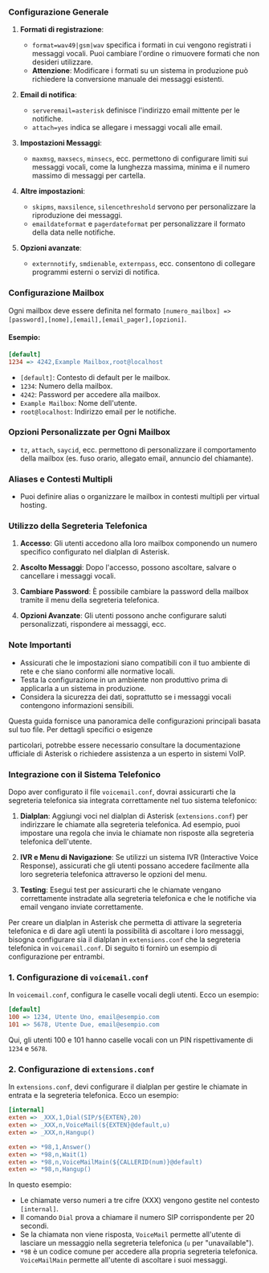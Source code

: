 
### Configurazione Generale

1. **Formati di registrazione**: 
   - `format=wav49|gsm|wav` specifica i formati in cui vengono registrati i messaggi vocali. Puoi cambiare l'ordine o rimuovere formati che non desideri utilizzare.
   - **Attenzione**: Modificare i formati su un sistema in produzione può richiedere la conversione manuale dei messaggi esistenti.

2. **Email di notifica**:
   - `serveremail=asterisk` definisce l'indirizzo email mittente per le notifiche.
   - `attach=yes` indica se allegare i messaggi vocali alle email.

3. **Impostazioni Messaggi**:
   - `maxmsg`, `maxsecs`, `minsecs`, ecc. permettono di configurare limiti sui messaggi vocali, come la lunghezza massima, minima e il numero massimo di messaggi per cartella.

4. **Altre impostazioni**:
   - `skipms`, `maxsilence`, `silencethreshold` servono per personalizzare la riproduzione dei messaggi.
   - `emaildateformat` e `pagerdateformat` per personalizzare il formato della data nelle notifiche.

5. **Opzioni avanzate**: 
   - `externnotify`, `smdienable`, `externpass`, ecc. consentono di collegare programmi esterni o servizi di notifica.

### Configurazione Mailbox

Ogni mailbox deve essere definita nel formato `[numero_mailbox] => [password],[nome],[email],[email_pager],[opzioni]`.

#### Esempio:
```ini
[default]
1234 => 4242,Example Mailbox,root@localhost
```
- `[default]`: Contesto di default per le mailbox.
- `1234`: Numero della mailbox.
- `4242`: Password per accedere alla mailbox.
- `Example Mailbox`: Nome dell'utente.
- `root@localhost`: Indirizzo email per le notifiche.

### Opzioni Personalizzate per Ogni Mailbox

- `tz`, `attach`, `saycid`, ecc. permettono di personalizzare il comportamento della mailbox (es. fuso orario, allegato email, annuncio del chiamante).

### Aliases e Contesti Multipli

- Puoi definire alias o organizzare le mailbox in contesti multipli per virtual hosting.

### Utilizzo della Segreteria Telefonica

1. **Accesso**: Gli utenti accedono alla loro mailbox componendo un numero specifico configurato nel dialplan di Asterisk.

2. **Ascolto Messaggi**: Dopo l'accesso, possono ascoltare, salvare o cancellare i messaggi vocali.

3. **Cambiare Password**: È possibile cambiare la password della mailbox tramite il menu della segreteria telefonica.

4. **Opzioni Avanzate**: Gli utenti possono anche configurare saluti personalizzati, rispondere ai messaggi, ecc.

### Note Importanti

- Assicurati che le impostazioni siano compatibili con il tuo ambiente di rete e che siano conformi alle normative locali.
- Testa la configurazione in un ambiente non produttivo prima di applicarla a un sistema in produzione.
- Considera la sicurezza dei dati, soprattutto se i messaggi vocali contengono informazioni sensibili.

Questa guida fornisce una panoramica delle configurazioni principali basata sul tuo file. Per dettagli specifici o esigenze

particolari, potrebbe essere necessario consultare la documentazione ufficiale di Asterisk o richiedere assistenza a un esperto in sistemi VoIP. 

### Integrazione con il Sistema Telefonico

Dopo aver configurato il file `voicemail.conf`, dovrai assicurarti che la segreteria telefonica sia integrata correttamente nel tuo sistema telefonico:

1. **Dialplan**: Aggiungi voci nel dialplan di Asterisk (`extensions.conf`) per indirizzare le chiamate alla segreteria telefonica. Ad esempio, puoi impostare una regola che invia le chiamate non risposte alla segreteria telefonica dell'utente.

2. **IVR e Menu di Navigazione**: Se utilizzi un sistema IVR (Interactive Voice Response), assicurati che gli utenti possano accedere facilmente alla loro segreteria telefonica attraverso le opzioni del menu.

3. **Testing**: Esegui test per assicurarti che le chiamate vengano correttamente instradate alla segreteria telefonica e che le notifiche via email vengano inviate correttamente.


Per creare un dialplan in Asterisk che permetta di attivare la segreteria telefonica e di dare agli utenti la possibilità di ascoltare i loro messaggi, bisogna configurare sia il dialplan in `extensions.conf` che la segreteria telefonica in `voicemail.conf`. Di seguito ti fornirò un esempio di configurazione per entrambi.

### 1. Configurazione di `voicemail.conf`

In `voicemail.conf`, configura le caselle vocali degli utenti. Ecco un esempio:

```ini
[default]
100 => 1234, Utente Uno, email@esempio.com
101 => 5678, Utente Due, email@esempio.com
```

Qui, gli utenti 100 e 101 hanno caselle vocali con un PIN rispettivamente di `1234` e `5678`.

### 2. Configurazione di `extensions.conf`

In `extensions.conf`, devi configurare il dialplan per gestire le chiamate in entrata e la segreteria telefonica. Ecco un esempio:

```ini
[internal]
exten => _XXX,1,Dial(SIP/${EXTEN},20)
exten => _XXX,n,VoiceMail(${EXTEN}@default,u)
exten => _XXX,n,Hangup()

exten => *98,1,Answer()
exten => *98,n,Wait(1)
exten => *98,n,VoiceMailMain(${CALLERID(num)}@default)
exten => *98,n,Hangup()
```

In questo esempio:
- Le chiamate verso numeri a tre cifre (XXX) vengono gestite nel contesto `[internal]`.
- Il comando `Dial` prova a chiamare il numero SIP corrispondente per 20 secondi.
- Se la chiamata non viene risposta, `VoiceMail` permette all'utente di lasciare un messaggio nella segreteria telefonica (`u` per "unavailable").
- `*98` è un codice comune per accedere alla propria segreteria telefonica. `VoiceMailMain` permette all'utente di ascoltare i suoi messaggi.
